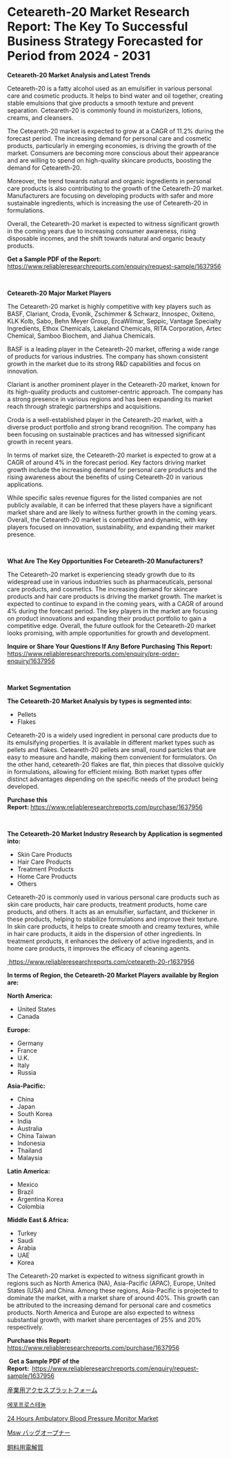 <p><h1>Ceteareth-20 Market Research Report: The Key To Successful Business Strategy Forecasted for Period from 2024 - 2031</h1></p><p><strong>Ceteareth-20 Market Analysis and Latest Trends</strong></p>
<p><p>Ceteareth-20 is a fatty alcohol used as an emulsifier in various personal care and cosmetic products. It helps to bind water and oil together, creating stable emulsions that give products a smooth texture and prevent separation. Ceteareth-20 is commonly found in moisturizers, lotions, creams, and cleansers.</p><p>The Ceteareth-20 market is expected to grow at a CAGR of 11.2% during the forecast period. The increasing demand for personal care and cosmetic products, particularly in emerging economies, is driving the growth of the market. Consumers are becoming more conscious about their appearance and are willing to spend on high-quality skincare products, boosting the demand for Ceteareth-20.</p><p>Moreover, the trend towards natural and organic ingredients in personal care products is also contributing to the growth of the Ceteareth-20 market. Manufacturers are focusing on developing products with safer and more sustainable ingredients, which is increasing the use of Ceteareth-20 in formulations.</p><p>Overall, the Ceteareth-20 market is expected to witness significant growth in the coming years due to increasing consumer awareness, rising disposable incomes, and the shift towards natural and organic beauty products.</p></p>
<p><strong>Get a Sample PDF of the Report:&nbsp;</strong> <a href="https://www.reliableresearchreports.com/enquiry/request-sample/1637956">https://www.reliableresearchreports.com/enquiry/request-sample/1637956</a></p>
<p>&nbsp;</p>
<p><strong>Ceteareth-20 Major Market Players</strong></p>
<p><p>The Ceteareth-20 market is highly competitive with key players such as BASF, Clariant, Croda, Evonik, Zschimmer & Schwarz, Innospec, Oxiteno, KLK Kolb, Sabo, Behn Meyer Group, ErcaWilmar, Seppic, Vantage Specialty Ingredients, Ethox Chemicals, Lakeland Chemicals, RITA Corporation, Artec Chemical, Samboo Biochem, and Jiahua Chemicals.</p><p>BASF is a leading player in the Ceteareth-20 market, offering a wide range of products for various industries. The company has shown consistent growth in the market due to its strong R&D capabilities and focus on innovation.</p><p>Clariant is another prominent player in the Ceteareth-20 market, known for its high-quality products and customer-centric approach. The company has a strong presence in various regions and has been expanding its market reach through strategic partnerships and acquisitions.</p><p>Croda is a well-established player in the Ceteareth-20 market, with a diverse product portfolio and strong brand recognition. The company has been focusing on sustainable practices and has witnessed significant growth in recent years.</p><p>In terms of market size, the Ceteareth-20 market is expected to grow at a CAGR of around 4% in the forecast period. Key factors driving market growth include the increasing demand for personal care products and the rising awareness about the benefits of using Ceteareth-20 in various applications.</p><p>While specific sales revenue figures for the listed companies are not publicly available, it can be inferred that these players have a significant market share and are likely to witness further growth in the coming years. Overall, the Ceteareth-20 market is competitive and dynamic, with key players focused on innovation, sustainability, and expanding their market presence.</p></p>
<p>&nbsp;</p>
<p><strong>What Are The Key Opportunities For Ceteareth-20 Manufacturers?</strong></p>
<p><p>The Ceteareth-20 market is experiencing steady growth due to its widespread use in various industries such as pharmaceuticals, personal care products, and cosmetics. The increasing demand for skincare products and hair care products is driving the market growth. The market is expected to continue to expand in the coming years, with a CAGR of around 4% during the forecast period. The key players in the market are focusing on product innovations and expanding their product portfolio to gain a competitive edge. Overall, the future outlook for the Ceteareth-20 market looks promising, with ample opportunities for growth and development.</p></p>
<p><strong>Inquire or Share Your Questions If Any Before Purchasing This Report:</strong> <a href="https://www.reliableresearchreports.com/enquiry/pre-order-enquiry/1637956">https://www.reliableresearchreports.com/enquiry/pre-order-enquiry/1637956</a></p>
<p>&nbsp;</p>
<p><strong>Market Segmentation</strong></p>
<p><strong>The Ceteareth-20 Market Analysis by types is segmented into:</strong></p>
<p><ul><li>Pellets</li><li>Flakes</li></ul></p>
<p><p>Ceteareth-20 is a widely used ingredient in personal care products due to its emulsifying properties. It is available in different market types such as pellets and flakes. Ceteareth-20 pellets are small, round particles that are easy to measure and handle, making them convenient for formulators. On the other hand, ceteareth-20 flakes are flat, thin pieces that dissolve quickly in formulations, allowing for efficient mixing. Both market types offer distinct advantages depending on the specific needs of the product being developed.</p></p>
<p><strong>Purchase this Report:&nbsp;</strong><a href="https://www.reliableresearchreports.com/purchase/1637956">https://www.reliableresearchreports.com/purchase/1637956</a></p>
<p>&nbsp;</p>
<p><strong>The Ceteareth-20 Market Industry Research by Application is segmented into:</strong></p>
<p><ul><li>Skin Care Products</li><li>Hair Care Products</li><li>Treatment Products</li><li>Home Care Products</li><li>Others</li></ul></p>
<p><p>Ceteareth-20 is commonly used in various personal care products such as skin care products, hair care products, treatment products, home care products, and others. It acts as an emulsifier, surfactant, and thickener in these products, helping to stabilize formulations and improve their texture. In skin care products, it helps to create smooth and creamy textures, while in hair care products, it aids in the dispersion of other ingredients. In treatment products, it enhances the delivery of active ingredients, and in home care products, it improves the efficacy of cleaning agents.</p></p>
<p><a href="https://www.reliableresearchreports.com/ceteareth-20-r1637956">&nbsp;https://www.reliableresearchreports.com/ceteareth-20-r1637956</a></p>
<p><strong>In terms of Region, the Ceteareth-20 Market Players available by Region are:</strong></p>
<p>
    <p> <strong> North America: </strong>
        <ul>
            <li>United States</li>
            <li>Canada</li>
        </ul>
        </p> 
    <p> <strong> Europe: </strong>
        <ul>
            <li>Germany</li>
            <li>France</li>
            <li>U.K.</li>
            <li>Italy</li>
            <li>Russia</li>
        </ul>
        </p> 
    <p> <strong> Asia-Pacific: </strong>
        <ul>
            <li>China</li>
            <li>Japan</li>
            <li>South Korea</li>
            <li>India</li>
            <li>Australia</li>
            <li>China Taiwan</li>
            <li>Indonesia</li>
            <li>Thailand</li>
            <li>Malaysia</li>
        </ul>
        </p> 
    <p> <strong> Latin America: </strong>
        <ul>
            <li>Mexico</li>
            <li>Brazil</li>
            <li>Argentina Korea</li>
            <li>Colombia</li>
        </ul>
        </p> 
    <p> <strong> Middle East & Africa: </strong>
        <ul>
            <li>Turkey</li>
            <li>Saudi</li>
            <li>Arabia</li>
            <li>UAE</li>
            <li>Korea</li>
        </ul>
    </p>
    </p>
<p><p>The Ceteareth-20 market is expected to witness significant growth in regions such as North America (NA), Asia-Pacific (APAC), Europe, United States (USA) and China. Among these regions, Asia-Pacific is projected to dominate the market, with a market share of around 40%. This growth can be attributed to the increasing demand for personal care and cosmetics products. North America and Europe are also expected to witness substantial growth, with market share percentages of 25% and 20% respectively.</p></p>
<p><strong>Purchase this Report: </strong><a href="https://www.reliableresearchreports.com/purchase/1637956">https://www.reliableresearchreports.com/purchase/1637956</a></p>
<p>&nbsp;<strong>Get a Sample PDF of the Report:&nbsp;&nbsp;</strong><a href="https://www.reliableresearchreports.com/enquiry/request-sample/1637956">https://www.reliableresearchreports.com/enquiry/request-sample/1637956</a></p>
<p><strong></strong></p>
<p><p><a href="https://github.com/dawson566/Market-Research-Report-List-1/blob/main/5821615136313.md">産業用アクセスプラットフォーム</a></p><p><a href="https://medium.com/@gminerid_63547/%EC%97%90%ED%8F%AC-%ED%94%84%EB%A1%9C%EC%8A%A4%ED%85%8C-%EB%86%80-%EC%8B%9C%EC%9E%A5-%EB%8F%99%ED%96%A5-%EB%B0%8F-%EB%B6%84%EC%84%9D-%EB%AF%B8%EB%9E%98-%EC%84%B1%EC%9E%A5%EC%9D%84-%EC%9C%84%ED%95%9C-%EA%B8%B0%ED%9A%8C-%EB%B0%8F-%EB%8F%84%EC%A0%84-2024-2031-cfa683c071de">에포프로스테놀</a></p><p><a href="https://www.linkedin.com/pulse/analyzing-24-hours-ambulatory-blood-pressure-monitor-market-ulumc">24 Hours Ambulatory Blood Pressure Monitor Market</a></p><p><a href="https://github.com/DeonBoer2023/Market-Research-Report-List-1/blob/main/4070541136314.md">Msw バッグオープナー</a></p><p><a href="https://medium.com/@graysonwolfe1913/2024%E5%B9%B4%E3%81%8B%E3%82%892031%E5%B9%B4%E3%81%BE%E3%81%A7%E3%81%AE%E6%9C%9F%E9%96%93%E3%81%AB%E3%81%8A%E3%81%91%E3%82%8B%E9%A3%BC%E6%96%99%E9%9B%BB%E8%A7%A3%E8%B3%AA%E5%B8%82%E5%A0%B4%E3%82%B7%E3%82%A7%E3%82%A2%E3%81%A8%E7%AB%B6%E4%BA%89%E7%92%B0%E5%A2%83%E3%81%AB%E9%96%A2%E3%81%99%E3%82%8B%E6%B4%9E%E5%AF%9F-1ed56bb70c9f">飼料用電解質</a></p></p>
